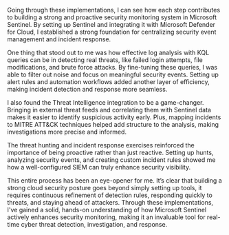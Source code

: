 Going through these implementations, I can see how each step contributes to building a strong and proactive security monitoring system in Microsoft Sentinel. By setting up Sentinel and integrating it with Microsoft Defender for Cloud, I established a strong foundation for centralizing security event management and incident response.

One thing that stood out to me was how effective log analysis with KQL queries can be in detecting real threats, like failed login attempts, file modifications, and brute force attacks. By fine-tuning these queries, I was able to filter out noise and focus on meaningful security events. Setting up alert rules and automation workflows added another layer of efficiency, making incident detection and response more seamless.

I also found the Threat Intelligence integration to be a game-changer. Bringing in external threat feeds and correlating them with Sentinel data makes it easier to identify suspicious activity early. Plus, mapping incidents to MITRE ATT&CK techniques helped add structure to the analysis, making investigations more precise and informed.

The threat hunting and incident response exercises reinforced the importance of being proactive rather than just reactive. Setting up hunts, analyzing security events, and creating custom incident rules showed me how a well-configured SIEM can truly enhance security visibility.

This entire process has been an eye-opener for me. It’s clear that building a strong cloud security posture goes beyond simply setting up tools, it requires continuous refinement of detection rules, responding quickly to threats, and staying ahead of attackers. Through these implementations, I've gained a solid, hands-on understanding of how Microsoft Sentinel actively enhances security monitoring, making it an invaluable tool for real-time cyber threat detection, investigation, and response.
